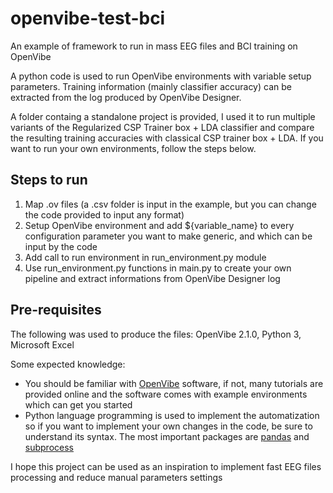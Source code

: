# openvibe-test-bci
An example of framework to run in mass EEG files and BCI training on OpenVibe

A python code is used to run OpenVibe environments with variable setup parameters. Training information (mainly classifier accuracy) can be extracted from the log produced by OpenVibe Designer.

A folder containg a standalone project is provided, I used it to run multiple variants of the Regularized CSP Trainer box + LDA classifier and compare the resulting training accuracies with classical CSP trainer box + LDA. If you want to run your own environments, follow the steps below.

## Steps to run

1. Map .ov files (a .csv folder is input in the example, but you can change the code provided to input any format)
2. Setup OpenVibe environment and add ${variable_name} to every configuration parameter you want to make generic, and which can be input by the code
3. Add call to run environment in run_environment.py module
4. Use run_environment.py functions in main.py to create your own pipeline and extract informations from OpenVibe Designer log

## Pre-requisites

The following was used to produce the files: OpenVibe 2.1.0, Python 3, Microsoft Excel

Some expected knowledge:
- You should be familiar with [OpenVibe](http://openvibe.inria.fr/) software, if not, many tutorials are provided online and the software comes with example environments which can get you started
- Python language programming is used to implement the automatization so if you want to implement your own changes in the code, be sure to understand its syntax. The most important packages are [pandas](https://pandas.pydata.org/) and [subprocess](https://docs.python.org/3/library/subprocess.html)

I hope this project can be used as an inspiration to implement fast EEG files processing and reduce manual parameters settings
